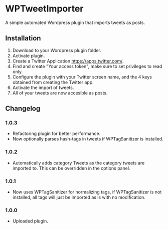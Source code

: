 # WPTweetImporter

A simple automated Wordpress plugin that imports tweets as posts.

## Installation

1. Download to your Wordpress plugin folder.
2. Activate plugin.
3. Create a Twitter Application https://apps.twitter.com/.
4. Find and create "Your access token", make sure to set privileges to read only.
5. Configure the plugin with your Twitter screen name, and the 4 keys obtained from creating the Twitter app.
6. Activate the import of tweets.
7. All of your tweets are now accesible as posts.

## Changelog

### 1.0.3
* Refactoring plugin for better performance.
* Now optionally parses hash-tags in tweets if WPTagSanitizer is installed.

### 1.0.2
* Automatically adds category Tweets as the category tweets are imported to. This can be overridden in the options panel.

### 1.0.1
* Now uses WPTagSanitizer for normalizing tags, if WPTagSanitizer is not installed, all tags will just be imported as is with no modification.

### 1.0.0
* Uploaded plugin.